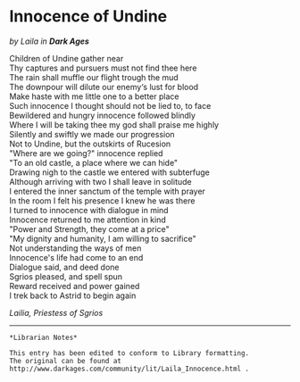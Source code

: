 # Innocence of Undine

_by Laila in **Dark Ages**_

Children of Undine gather near  
Thy captures and pursuers must not find thee here  
The rain shall muffle our flight trough the mud  
The downpour will dilute our enemy‘s lust for blood  
Make haste with me little one to a better place  
Such innocence I thought should not be lied to, to face  
Bewildered and hungry innocence followed blindly  
Where I will be taking thee my god shall praise me highly  
Silently and swiftly we made our progression  
Not to Undine, but the outskirts of Rucesion  
"Where are we going?" innocence replied  
"To an old castle, a place where we can hide"  
Drawing nigh to the castle we entered with subterfuge  
Although arriving with two I shall leave in solitude  
I entered the inner sanctum of the temple with prayer  
In the room I felt his presence I knew he was there  
I turned to innocence with dialogue in mind  
Innocence returned to me attention in kind  
"Power and Strength, they come at a price"  
"My dignity and humanity, I am willing to sacrifice"  
Not understanding the ways of men  
Innocence's life had come to an end  
Dialogue said, and deed done  
Sgrios pleased, and spell spun  
Reward received and power gained  
I trek back to Astrid to begin again  

_Lailia, Priestess of Sgrios_

***

```
*Librarian Notes*

This entry has been edited to conform to Library formatting.
The original can be found at http://www.darkages.com/community/lit/Laila_Innocence.html .
```
